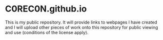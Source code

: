 # C0REC0N.github.io
This is my public repository. It will provide links to webpages I have created and I will upload other pieces of work onto this repository for public viewing and use (conditions of the license apply).
